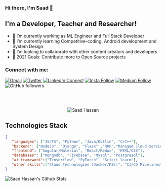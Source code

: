 ### Hi there, I'm Saad 👋

## I'm a Developer, Teacher and Researcher!
- 🔭 I’m currently working as ML Engineer and Full Stack Developer
- 🌱 I’m currently learning Competitive-coding, Android development and System Design
- 👯 I’m looking to collaborate with other content creators and developers
- 🥅 2021 Goals: Contribute more to Open Source projects

### Connect with me:

[![Gmail](https://img.shields.io/badge/%20-Send%20Mail-black?color=14171A&labelColor=ef5350&logo=gmail&logoColor=ffffff)](mailto:saadhaxxan@ieee.org?subject=From%20GitHub&body=Hi,%20there.%20Found%20you%20from%20GitHub.)
[![Twitter](https://img.shields.io/twitter/url/https/twitter.com/cloudposse.svg?style=social&label=Follow%20%40saadhassan)](https://twitter.com/Haxxansaad)
[![LinkedIn Connect](https://img.shields.io/badge/%20-Connect-black?color=14171A&labelColor=212121&logo=linkedin&logoColor=ffffff)](https://www.linkedin.com/in/saad-haxxan/)
[![Insta Follow](https://img.shields.io/badge/%20-Follow-black?color=14171A&labelColor=d81b60&logo=instagram&logoColor=ffffff)](https://www.instagram.com/saadhaxxan/)
[![Medium Follow](https://img.shields.io/badge/%20-Follow-black?color=14171A&labelColor=050404&logo=medium&logoColor=ffffff)](https://medium.com/@saadhaxxan)
![GitHub followers](https://img.shields.io/github/followers/saadhaxxan?label=followers&style=social)

<br />
<br />
<p align="center"> <img src="https://komarev.com/ghpvc/?username=saadhaxxan" alt="Saad Hassan" /> </p>

## Technologies Stack

```json
{
   "languages": ["JS/TS", "Python", "Java/Kotlin", "C/C++"],
   "backend": ["NodeJS", "Django", "Flask" ,"ROR","Managed Cloud Services in AWS/Azure"],
   "frontend": ["Angular/Material", "React/Redux", "HTML/CSS"],
   "databases": ["Mongodb", "Firebase", "Mysql", "Postgresql"],
   "ai framework":["Tensorflow", "PyTorch", "Scikit-learn"],
   "other skills":["Cloud Technologies (Docker/K8s)", "CI/CD Pipelines", "Network Protocols & Programming", "Competitive Programming"]
}
```
<img align="left" alt="Saad Hassan's Github Stats" src="https://github-readme-stats.vercel.app/api?username=saadhaxxan&show_icons=true&hide_border=true" />

